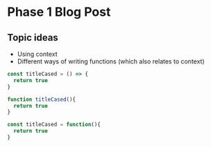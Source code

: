 # Phase 1 Blog Post

## Topic ideas

- Using context
- Different ways of writing functions (which also relates to context)

```javascript
const titleCased = () => {
  return true
}
```

```javascript
function titleCased(){
  return true
}
```

```javascript
const titleCased = function(){
  return true
}
```